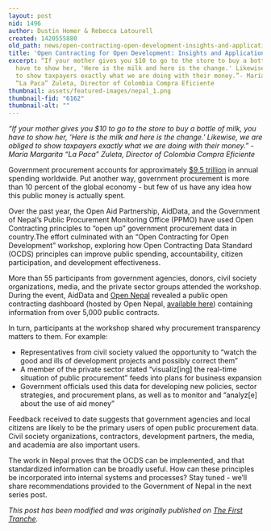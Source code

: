 ```yaml
---
layout: post
nid: 1496
author: Dustin Homer & Rebecca Latourell
created: 1420555880
old_path: news/open-contracting-open-development-insights-and-applications
title: 'Open Contracting for Open Development: Insights and Applications'
excerpt: “If your mother gives you $10 to go to the store to buy a bottle of milk, you
  have to show her, 'Here is the milk and here is the change.' Likewise, we are obliged
  to show taxpayers exactly what we are doing with their money.”- María Margarita
  “La Paca” Zuleta, Director of Colombia Compra Eficiente
thumbnail: assets/featured-images/nepal_1.png
thumbnail-fid: "6162"
thumbnail-alt: ""
---
```


*“If your mother gives you $10 to go to the store to buy a bottle of milk, you have to show her, 'Here is the milk and here is the change.' Likewise, we are obliged to show taxpayers exactly what we are doing with their money.”*
*- María Margarita “La Paca” Zuleta, Director of Colombia Compra Eficiente*

Government procurement accounts for approximately [$9.5 trillion](http://ocds.open-contracting.org/standard/r/1__0__RC/en/standard/intro/) in annual spending worldwide. Put another way, government procurement is more than 10 percent of the global economy - but few of us have any idea how this public money is actually spent.

Over the past year, the Open Aid Partnership, AidData, and the Government of Nepal’s Public Procurement Monitoring Office (PPMO) have used Open Contracting principles to “open up” government procurement data in country.The effort culminated with an “Open Contracting for Open Development” workshop, exploring how Open Contracting Data Standard (OCDS) principles can improve public spending, accountability, citizen participation, and development effectiveness.

More than 55 participants from government agencies, donors, civil society organizations, media, and the private sector groups attended the workshop. During the event, AidData and [Open Nepal](http://opennepal.net/) revealed a public open contracting dashboard (hosted by Open Nepal, [available here](http://opencontracting.opennepal.net/)) containing information from over 5,000 public contracts.

In turn, participants at the workshop shared why procurement transparency matters to them. For example:

- Representatives from civil society valued the opportunity to “watch the good and ills of development projects and possibly correct them”
- A member of the private sector stated “visualiz[ing] the real-time situation of public procurement” feeds into plans for business expansion
- Government officials used this data for developing new policies, sector strategies, and procurement plans, as well as to monitor and “analyz[e] about the use of aid money”

Feedback received to date suggests that government agencies and local citizens are likely to be the primary users of open public procurement data. Civil society organizations, contractors, development partners, the media, and academia are also important users.

The work in Nepal proves that the OCDS can be implemented, and that standardized information can be broadly useful. How can these principles be incorporated into internal systems and processes? Stay tuned - we’ll share recommendations provided to the Government of Nepal in the next series post.

*This post has been modified and was originally published on [The First Tranche](http://aiddata.org/blog/open-contracting-for-open-development-insights-and-applications).*

